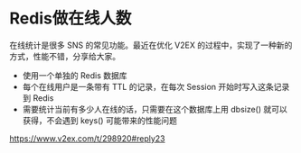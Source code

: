 # Redis做在线人数
在线统计是很多 SNS 的常见功能。最近在优化 V2EX 的过程中，实现了一种新的方式，性能不错，分享给大家。

* 使用一个单独的 Redis 数据库
* 每个在线用户是一条带有 TTL 的记录，在每次 Session 开始时写入这条记录到 Redis
* 需要统计当前有多少人在线的话，只需要在这个数据库上用 dbsize() 就可以获得，不会遇到 keys() 可能带来的性能问题

https://www.v2ex.com/t/298920#reply23

